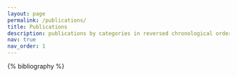 ```yaml
---
layout: page
permalink: /publications/
title: Publications
description: publications by categories in reversed chronological order. * denotes the equal contribution.
nav: true
nav_order: 1
---
```


<!-- _pages/publications.md -->
<div class="publications">

{% bibliography %}

</div>
